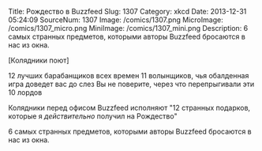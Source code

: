 Title: Рождество в Buzzfeed 
Slug: 1307 
Category: xkcd 
Date: 2013-12-31 05:24:09 
SourceNum: 1307 
Image: /comics/1307.png 
MicroImage: /comics/1307_micro.png 
MiniImage: /comics/1307_mini.png 
Description: 6 самых странных предметов, которыми авторы Buzzfeed бросаются в нас из окна. 

[Колядники поют]

12 лучших барабанщиков всех времен
11 волынщиков, чья обалденная игра доведет вас до слез
Вы не поверите, через что перепрыгивали эти 10 лордов

Колядники перед офисом Buzzfeed исполняют "12 странных подарков, которые я _действительно_ получил на Рождество"

6 самых странных предметов, которыми авторы Buzzfeed бросаются в нас из окна.